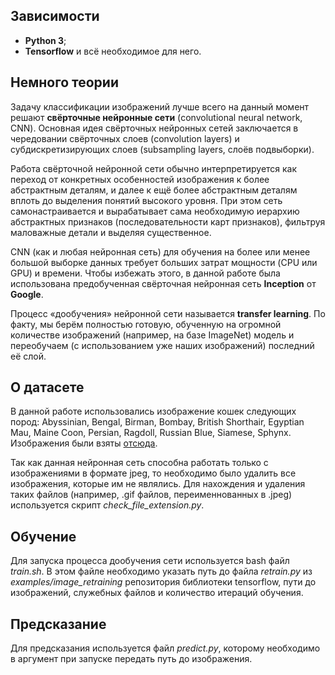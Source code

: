 ## Зависимости

* **Python 3**;
* **Tensorflow** и всё необходимое для него.

## Немного теории

Задачу классификации изображений лучше всего на данный момент решают **свёрточные нейронные сети** (convolutional neural network, CNN). Основная идея свёрточных нейронных сетей заключается в чередовании свёрточных слоев (convolution layers) и субдискретизирующих слоев (subsampling layers, слоёв подвыборки). 

Работа свёрточной нейронной сети обычно интерпретируется как переход от конкретных особенностей изображения к более абстрактным деталям, и далее к ещё более абстрактным деталям вплоть до выделения понятий высокого уровня. При этом сеть самонастраивается и вырабатывает сама необходимую иерархию абстрактных признаков (последовательности карт признаков), фильтруя маловажные детали и выделяя существенное.

CNN (как и любая нейронная сеть) для обучения на более или менее большой выборке данных требует больших затрат мощности (CPU или GPU) и времени. Чтобы избежать этого, в данной работе была использована предобученная свёрточная нейронная сеть **Inception** от **Google**.

Процесс «дообучения» нейронной сети называется **transfer learning**. По факту, мы берём полностью готовую, обученную на огромной количестве изображений (например, на базе ImageNet) модель и переобучаем (с использованием уже наших изображений) последний её слой.

## О датасете

В данной работе использовались изображение кошек следующих пород: Abyssinian, Bengal, Birman, Bombay, British Shorthair, Egyptian Mau, Maine Coon, Persian, Ragdoll, Russian Blue, Siamese, Sphynx. Изображения были взяты [отсюда](http://www.robots.ox.ac.uk/~vgg/data/pets/).

Так как данная нейронная сеть способна работать только с изображениями в формате jpeg, то необходимо было удалить все изображения, которые им не являлись. Для нахождения и удаления таких файлов (например, .gif файлов, переименнованных в .jpeg) используется скрипт *check_file_extension.py*.

## Обучение

Для запуска процесса дообучения сети используется bash файл *train.sh*. В этом файле необходимо указать путь до файла *retrain.py* из *examples/image_retraining* репозитория библиотеки tensorflow, пути до изображений, служебных файлов и количество итераций обучения.

## Предсказание

Для предсказания используется файл *predict.py*, которому необходимо в аргумент при запуске передать путь до изображения.
